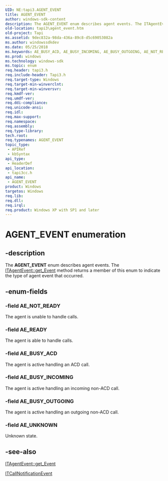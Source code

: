 ```yaml
---
UID: NE:tapi3.AGENT_EVENT
title: AGENT_EVENT
author: windows-sdk-content
description: The AGENT_EVENT enum describes agent events. The ITAgentEvent::get_Event method returns a member of this enum to indicate the type of agent event that occurred.
old-location: tapi3\agent_event.htm
old-project: Tapi
ms.assetid: 9dec832a-98da-436a-89c8-d5c69053082a
ms.author: windowssdkdev
ms.date: 05/25/2018
ms.keywords: AE_BUSY_ACD, AE_BUSY_INCOMING, AE_BUSY_OUTGOING, AE_NOT_READY, AE_READY, AE_UNKNOWN, AGENT_EVENT, AGENT_EVENT enumeration [TAPI 2.2], _tapi3_agent_event, tapi3.agent_event, tapi3cc/AE_BUSY_ACD, tapi3cc/AE_BUSY_INCOMING, tapi3cc/AE_BUSY_OUTGOING, tapi3cc/AE_NOT_READY, tapi3cc/AE_READY, tapi3cc/AE_UNKNOWN, tapi3cc/AGENT_EVENT
ms.prod: windows
ms.technology: windows-sdk
ms.topic: enum
req.header: tapi3.h
req.include-header: Tapi3.h
req.target-type: Windows
req.target-min-winverclnt: 
req.target-min-winversvr: 
req.kmdf-ver: 
req.umdf-ver: 
req.ddi-compliance: 
req.unicode-ansi: 
req.idl: 
req.max-support: 
req.namespace: 
req.assembly: 
req.type-library: 
tech.root: 
req.typenames: AGENT_EVENT
topic_type:
 - APIRef
 - kbSyntax
api_type:
 - HeaderDef
api_location:
 - tapi3cc.h
api_name:
 - AGENT_EVENT
product: Windows
targetos: Windows
req.lib: 
req.dll: 
req.irql: 
req.product: Windows XP with SP1 and later
---
```


# AGENT_EVENT enumeration


## -description


The 
<b>AGENT_EVENT</b> enum describes agent events. The 
<a href="https://msdn.microsoft.com/d402b2b4-2817-4ebe-b735-69ea9e975f54">ITAgentEvent::get_Event</a> method returns a member of this enum to indicate the type of agent event that occurred.


## -enum-fields




### -field AE_NOT_READY

The agent is unable to handle calls.


### -field AE_READY

The agent is able to handle calls.


### -field AE_BUSY_ACD

The agent is active handling an ACD call.


### -field AE_BUSY_INCOMING

The agent is active handling an incoming non-ACD call.


### -field AE_BUSY_OUTGOING

The agent is active handling an outgoing non-ACD call.


### -field AE_UNKNOWN

Unknown state.


## -see-also




<a href="https://msdn.microsoft.com/d402b2b4-2817-4ebe-b735-69ea9e975f54">ITAgentEvent::get_Event</a>



<a href="https://msdn.microsoft.com/d0ea4f7a-7b50-4610-ae17-957c0c1891e1">ITCallNotificationEvent</a>
 

 

